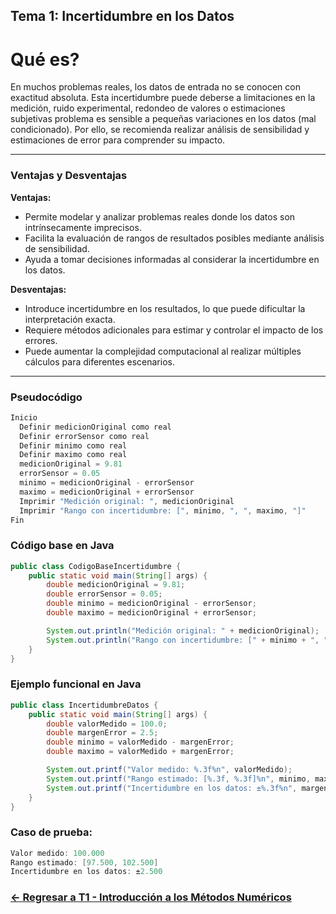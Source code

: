 ## Tema 1: Incertidumbre en los Datos

# Qué es?  

En muchos problemas reales, los datos de entrada no se conocen con exactitud absoluta. Esta incertidumbre puede deberse a limitaciones en la medición, ruido experimental, redondeo de valores o estimaciones subjetivas problema es sensible a pequeñas variaciones en los datos (mal condicionado). Por ello, se recomienda realizar análisis de sensibilidad y estimaciones de error para comprender su impacto.

---

### Ventajas y Desventajas

**Ventajas:**
- Permite modelar y analizar problemas reales donde los datos son intrínsecamente imprecisos.
- Facilita la evaluación de rangos de resultados posibles mediante análisis de sensibilidad.
- Ayuda a tomar decisiones informadas al considerar la incertidumbre en los datos.

**Desventajas:**
- Introduce incertidumbre en los resultados, lo que puede dificultar la interpretación exacta.
- Requiere métodos adicionales para estimar y controlar el impacto de los errores.
- Puede aumentar la complejidad computacional al realizar múltiples cálculos para diferentes escenarios.

---

### Pseudocódigo

```java
Inicio
  Definir medicionOriginal como real
  Definir errorSensor como real
  Definir minimo como real
  Definir maximo como real
  medicionOriginal = 9.81
  errorSensor = 0.05
  minimo = medicionOriginal - errorSensor
  maximo = medicionOriginal + errorSensor
  Imprimir "Medición original: ", medicionOriginal
  Imprimir "Rango con incertidumbre: [", minimo, ", ", maximo, "]"
Fin
```

### Código base en Java

```java
public class CodigoBaseIncertidumbre {
    public static void main(String[] args) {
        double medicionOriginal = 9.81;
        double errorSensor = 0.05;
        double minimo = medicionOriginal - errorSensor;
        double maximo = medicionOriginal + errorSensor;

        System.out.println("Medición original: " + medicionOriginal);
        System.out.println("Rango con incertidumbre: [" + minimo + ", " + maximo + "]");
    }
}
```

### Ejemplo funcional en Java

```java
public class IncertidumbreDatos {
    public static void main(String[] args) {
        double valorMedido = 100.0;
        double margenError = 2.5;
        double minimo = valorMedido - margenError;
        double maximo = valorMedido + margenError;

        System.out.printf("Valor medido: %.3f%n", valorMedido);
        System.out.printf("Rango estimado: [%.3f, %.3f]%n", minimo, maximo);
        System.out.printf("Incertidumbre en los datos: ±%.3f%n", margenError);
    }
}
```

### Caso de prueba:

```java
Valor medido: 100.000
Rango estimado: [97.500, 102.500]
Incertidumbre en los datos: ±2.500
```
### [<- Regresar a T1 - Introducción a los Métodos Numéricos](https://github.com/SebastianRSS04/Metodos-Numericos-Git/blob/ae1f13f7ca5adf0391f0615d7c2a904a1cbd981c/T1/Introducci%C3%B3n%20a%20los%20Metodos%20Numericos.md)
